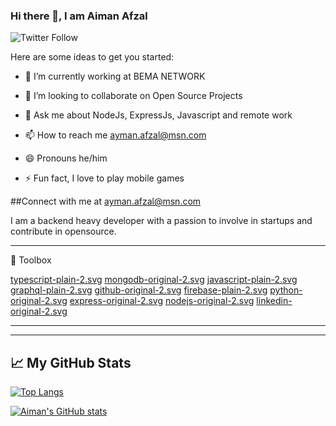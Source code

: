 ### Hi there 👋, I am Aiman Afzal
![Twitter Follow](https://img.shields.io/twitter/follow/RealRealAiman?style=social) 

Here are some ideas to get you started:

- 🔭 I’m currently working at BEMA NETWORK

- 👯 I’m looking to collaborate on Open Source Projects

- 💬 Ask me about NodeJs, ExpressJs, Javascript and remote work
- 📫 How to reach me ayman.afzal@msn.com
- 😄 Pronouns he/him
- ⚡ Fun fact, I love to play mobile games

##Connect with me at ayman.afzal@msn.com

I am a backend heavy developer with a passion to involve in startups and contribute in opensource.

---
🧰 Toolbox

[typescript-plain-2.svg](https://github.com/aimanafzal/typescript-plain-2.svg)
[mongodb-original-2.svg](https://github.com/aimanafzal/mongodb-original-2.svg)
[javascript-plain-2.svg](https://github.com/aimanafzal/javascript-plain-2.svg)
[graphql-plain-2.svg](https://github.com/aimanafzal/graphql-plain-2.svg)
[github-original-2.svg](https://github.com/aimanafzal/github-original-2.svg)
[firebase-plain-2.svg](https://github.com/aimanafzal/firebase-plain-2.svg)
[python-original-2.svg](https://github.com/aimanafzal/python-original.svg)
[express-original-2.svg](https://github.com/aimanafzal/express-original-2.svg)
[nodejs-original-2.svg](https://github.com/aimanafzal/nodejs-original-2.svg)
[linkedin-original-2.svg](https://github.com/aimanafzal/linkedin-original-2.svg)


---

---

## &#x1f4c8; My GitHub Stats

[![Top Langs](https://github-readme-stats.vercel.app/api/top-langs/?username=aimanafzal&hide=java,html,css&theme=radical)](https://github.com/anuraghazra/github-readme-stats)

[![Aiman's GitHub stats](https://github-readme-stats.vercel.app/api?username=aimanafzal&theme=radical)](https://github.com/anuraghazra/github-readme-stats)

<!--
- 🤔 I’m looking for help with ...
- 🌱 I’m currently learning ...
